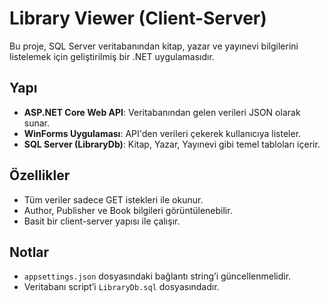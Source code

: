 # Library Viewer (Client-Server)

Bu proje, SQL Server veritabanından kitap, yazar ve yayınevi bilgilerini listelemek için geliştirilmiş bir .NET uygulamasıdır.

## Yapı

- **ASP.NET Core Web API**: Veritabanından gelen verileri JSON olarak sunar.
- **WinForms Uygulaması**: API'den verileri çekerek kullanıcıya listeler.
- **SQL Server (LibraryDb)**: Kitap, Yazar, Yayınevi gibi temel tabloları içerir.

## Özellikler

- Tüm veriler sadece GET istekleri ile okunur.
- Author, Publisher ve Book bilgileri görüntülenebilir.
- Basit bir client-server yapısı ile çalışır.

## Notlar

- `appsettings.json` dosyasındaki bağlantı string’i güncellenmelidir.
- Veritabanı script’i `LibraryDb.sql` dosyasındadır.
